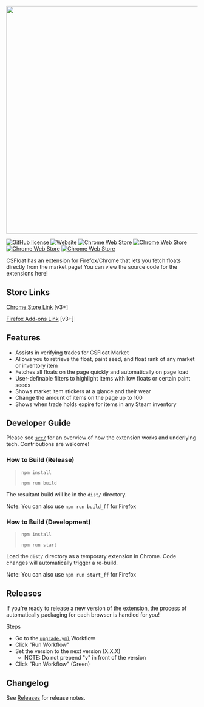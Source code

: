<p align="center">
  <a href="https://csfloat.com/">
    <img width="600" src="https://github.com/user-attachments/assets/73e5fae9-72ae-4ef5-9123-7f8d4e49f36e"/>
  </a>
</p>

[![GitHub license](https://img.shields.io/badge/license-MIT-blue.svg)](https://raw.githubusercontent.com/csfloat/extension/LICENSE)
[![Website](https://img.shields.io/website-up-down-green-red/https/csfloat.com.svg)](https://csfloat.com)
[![Chrome Web Store](https://img.shields.io/chrome-web-store/d/jjicbefpemnphinccgikpdaagjebbnhg.svg)](https://chrome.google.com/webstore/detail/csfloat-market-checker/jjicbefpemnphinccgikpdaagjebbnhg)
[![Chrome Web Store](https://img.shields.io/chrome-web-store/stars/jjicbefpemnphinccgikpdaagjebbnhg.svg)](https://chrome.google.com/webstore/detail/csfloat-market-checker/jjicbefpemnphinccgikpdaagjebbnhg)
[![Chrome Web Store](https://img.shields.io/chrome-web-store/rating-count/jjicbefpemnphinccgikpdaagjebbnhg.svg)](https://chrome.google.com/webstore/detail/csfloat-market-checker/jjicbefpemnphinccgikpdaagjebbnhg)
[![Chrome Web Store](https://img.shields.io/chrome-web-store/price/jjicbefpemnphinccgikpdaagjebbnhg.svg)](https://chrome.google.com/webstore/detail/csfloat-market-checker/jjicbefpemnphinccgikpdaagjebbnhg)

CSFloat has an extension for Firefox/Chrome that lets you fetch floats directly from the market page! You can view the source code for the extensions here!

## Store Links
[Chrome Store Link](https://chrome.google.com/webstore/detail/csfloat-market-checker/jjicbefpemnphinccgikpdaagjebbnhg) [v3+]

[Firefox Add-ons Link](https://addons.mozilla.org/en-US/firefox/addon/csgofloat/) [v3+]

## Features

* Assists in verifying trades for CSFloat Market
* Allows you to retrieve the float, paint seed, and float rank of any market or inventory item
* Fetches all floats on the page quickly and automatically on page load
* User-definable filters to highlight items with low floats or certain paint seeds
* Shows market item stickers at a glance and their wear
* Change the amount of items on the page up to 100
* Shows when trade holds expire for items in any Steam inventory

## Developer Guide

Please see [`src/`](/src/README.md) for an overview of how the extension works and underlying tech. Contributions are welcome!

### How to Build (Release)

> `npm install`
> 
> `npm run build`

The resultant build will be in the `dist/` directory.

Note: You can also use `npm run build_ff` for Firefox

### How to Build (Development)

> `npm install`
> 
> `npm run start`

Load the `dist/` directory as a temporary extension in Chrome. Code changes will automatically trigger a re-build.

Note: You can also use `npm run start_ff` for Firefox

## Releases

If you're ready to release a new version of the extension, the process of automatically packaging for each browser
is handled for you!

Steps
* Go to the [`upgrade.yml`](https://github.com/csfloat/extension/actions/workflows/upgrade.yml) Workflow
* Click "Run Workflow"
* Set the version to the next version (X.X.X)
  * NOTE: Do not prepend "v" in front of the version
* Click "Run Workflow" (Green) 

## Changelog

See [Releases](https://github.com/csfloat/extension/releases) for release notes.
